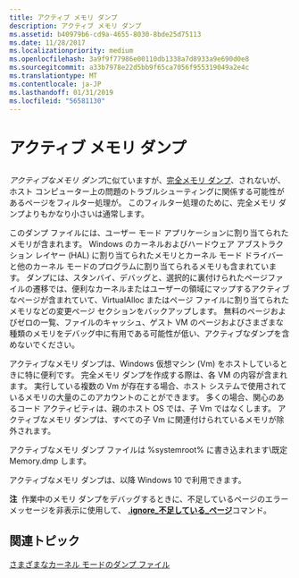 ```yaml
---
title: アクティブ メモリ ダンプ
description: アクティブ メモリ ダンプ
ms.assetid: b40979b6-cd9a-4655-8030-8bde25d75113
ms.date: 11/28/2017
ms.localizationpriority: medium
ms.openlocfilehash: 3a9f9f77986e00110db1338a7d8933a9e690d0e8
ms.sourcegitcommit: a33b7978e22d5bb9f65ca7056f955319049a2e4c
ms.translationtype: MT
ms.contentlocale: ja-JP
ms.lasthandoff: 01/31/2019
ms.locfileid: "56581130"
---
```

# <a name="active-memory-dump"></a>アクティブ メモリ ダンプ


## <span id="ddk_kernel_memory_dump_dbg"></span><span id="DDK_KERNEL_MEMORY_DUMP_DBG"></span>


*アクティブなメモリ ダンプ*に似ていますが、[完全メモリ ダンプ](complete-memory-dump.md)、されないが、ホスト コンピューター上の問題のトラブルシューティングに関係する可能性があるページをフィルター処理が。 このフィルター処理のために、完全メモリ ダンプよりもかなり小さいは通常します。 

このダンプ ファイルには、ユーザー モード アプリケーションに割り当てられたメモリが含まれます。 Windows のカーネルおよびハードウェア アブストラクション レイヤー (HAL) に割り当てられたメモリとカーネル モード ドライバーと他のカーネル モードのプログラムに割り当てられるメモリも含まれています。 ダンプには、スタンバイ、デバッグと、選択的に裏付けられたページファイルの遷移では、便利なカーネルまたはユーザーの領域にマップするアクティブなページが含まれていて、VirtualAlloc またはページ ファイルに割り当てられたメモリなどの変更ページ セクションをバックアップします。 無料のページおよびゼロの一覧、ファイルのキャッシュ、ゲスト VM のページおよびさまざまな種類のメモリをデバッグ中に有用である可能性が低い、アクティブなダンプを含めないでください。 

アクティブなメモリ ダンプは、Windows 仮想マシン (Vm) をホストしているときに特に便利です。 完全メモリ ダンプを作成する際は、各 VM の内容が含まれます。 実行している複数の Vm が存在する場合、ホスト システムで使用されているメモリの大量のこのアカウントのことができます。 多くの場合、関心のあるコード アクティビティは、親のホスト OS では、子 Vm ではなくします。 アクティブなメモリ ダンプは、すべての子 Vm に関連付けられているメモリが除外されます。 

アクティブなメモリ ダンプ ファイルは %systemroot% に書き込まれます\\既定 Memory.dmp します。

アクティブなメモリ ダンプは、以降 Windows 10 で利用できます。

**注**  作業中のメモリ ダンプをデバッグするときに、不足しているページのエラー メッセージを非表示に使用して、 [ **.ignore\_不足している\_ページ**](-ignore-missing-pages--suppress-missing-page-errors-.md)コマンド。

 

## <a name="span-idrelatedtopicsspanrelated-topics"></a><span id="related_topics"></span>関連トピック


[さまざまなカーネル モードのダンプ ファイル](varieties-of-kernel-mode-dump-files.md)

 

 







